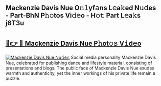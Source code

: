 ## Mackenzie Davis Nue O𝚗𝚕yf𝚊ns L𝚎a𝚔ed N𝚞𝚍es - Part-BhN P𝚑𝚘tos Vi𝚍𝚎o - H𝚘𝚝 Part L𝚎a𝚔s j6T3u

# <h2><a href="http://kf7voyn.oniu.top/?m=Mackenzie+Davis+Nue">🔗👉 🔴 Mackenzie Davis Nue P𝚑ot𝚘𝚜 V𝚒d𝚎o</a></h2>

[![Mackenzie Davis Nue Nu𝚍e𝚜](https://i.imgur.com/0qMVB7G.gif)](http://kf7voyn.oniu.top/?m=Mackenzie+Davis+Nue)
Social media personality Mackenzie Davis Nue, celebrated for publishing dance and lifestyle material, consisting of presentations and blogs. The public face of Mackenzie Davis Nue exudes warmth and authenticity, yet the inner workings of his private life remain a puzzle.  
